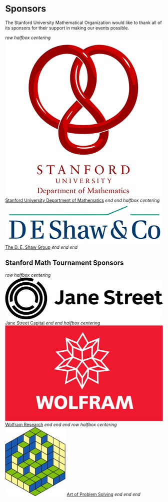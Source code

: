 # Sponsors

The Stanford University Mathematical Organization would like to thank all of its
sponsors for their support in making our events possible.

$row$
$halfbox$
$centering$
[![](/images/StanfordMath-logoTransp.png)](http://math.stanford.edu)
[Stanford University Department of Mathematics](http://math.stanford.edu)
$end$
$end$
$halfbox$
$centering$
[![](/images/DEShaw-logo.png)](http://www.deshaw.com)
[The D. E. Shaw Group](http://www.deshaw.com)
$end$
$end$
$end$

## Stanford Math Tournament Sponsors

$row$
$halfbox$
$centering$
[![](/images/JaneStreet-logo.png)](http://janestreet.com)
[Jane Street Capital](http://janestreet.com)
$end$
$end$
$halfbox$
$centering$
[![](/images/wolfram-logo-red.png)](http://www.wolfram.com/)
[Wolfram Research](http://www.wolfram.com/)
$end$
$end$
$end$
$row$
$halfbox$
$centering$
[![](/images/aops-logo.png)](http://artofproblemsolving.com)
[Art of Problem Solving](http://artofproblemsolving.com)
$end$
$end$
$end$
